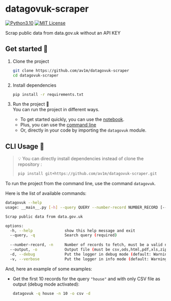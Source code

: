 # datagovuk-scraper

[![Python3.10](https://img.shields.io/badge/Python-3.10-blue)](https://docs.python.org/3/whatsnew/3.10.html)
[![MIT License](https://img.shields.io/bower/l/bootstrap)](https://github.com/av1m/datagovuk-scraper/blob/master/LICENSE)

Scrap public data from data.gov.uk without an API KEY

## Get started 🎉

1. Clone the project

    ```bash
    git clone https://github.com/av1m/datagovuk-scraper
    cd datagovuk-scraper
    ```

2. Install dependencies

    ```bash
    pip install -r requirements.txt
    ```

3. Run the project 🚀  
    You can run the project in different ways.

    * To get started quickly, you can use the [notebook](get-started-sample.ipynb).
    * Plus, you can use the [command line](#cli)
    * Or, directly in your code by importing the `datagovuk` module.

## CLI Usage 📖

> 💡 You can directly install dependencies instead of clone the repository :
>
> ```bash
> pip install git+https://github.com/av1m/datagovuk-scraper.git
> ```
>

To run the project from the command line, use the command `datagovuk`.

Here is the list of available commands:

```bash
datagovuk --help
usage: __main__.py [-h] --query QUERY --number-record NUMBER_RECORD [--output {csv,ods,html,pdf,xls,zip}] [-d] [-v]

Scrap public data from data.gov.uk

options:
  -h, --help              show this help message and exit
  --query, -q             Search query (required)
  
  --number-record, -n     Number of records to fetch, must be a valid number (required)
  --output, -o            Output file (must be csv,ods,html,pdf,xls,zip). Default is csv
  -d, --debug             Put the logger in debug mode (default: Warning)
  -v, --verbose           Put the logger in info mode (default: Warning)
```

And, here an example of some examples:

* Get the first 10 records for the query `"house"` and with only CSV file as output (debug mode activated):

    ```bash
    datagovuk -q house -n 10 -o csv -d
    ```
